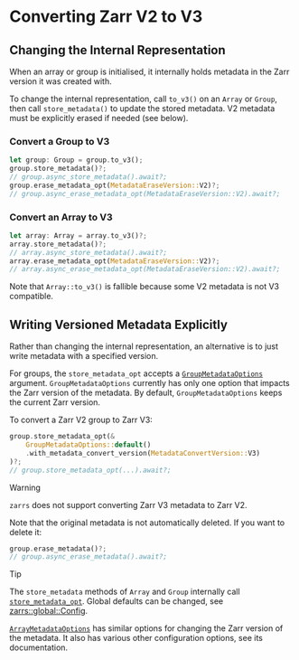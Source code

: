 # Converting Zarr V2 to V3

## Changing the Internal Representation
When an array or group is initialised, it internally holds metadata in the Zarr version it was created with.

To change the internal representation, call `to_v3()` on an `Array` or `Group`, then call `store_metadata()` to update the stored metadata.
V2 metadata must be explicitly erased if needed (see below).

### Convert a Group to V3
```rs
let group: Group = group.to_v3();
group.store_metadata()?;
// group.async_store_metadata().await?;
group.erase_metadata_opt(MetadataEraseVersion::V2)?;
// group.async_erase_metadata_opt(MetadataEraseVersion::V2).await?;
```

### Convert an Array to V3
```rs
let array: Array = array.to_v3()?;
array.store_metadata()?;
// array.async_store_metadata().await?;
array.erase_metadata_opt(MetadataEraseVersion::V2)?;
// array.async_erase_metadata_opt(MetadataEraseVersion::V2).await?;
```

Note that `Array::to_v3()` is fallible because some V2 metadata is not V3 compatible.

## Writing Versioned Metadata Explicitly

Rather than changing the internal representation, an alternative is to just write metadata with a specified version.

For groups, the `store_metadata_opt` accepts a [`GroupMetadataOptions`](https://docs.rs/zarrs/latest/zarrs/group/struct.GroupMetadataOptions.html) argument.
`GroupMetadataOptions` currently has only one option that impacts the Zarr version of the metadata.
By default, `GroupMetadataOptions` keeps the current Zarr version.

To convert a Zarr V2 group to Zarr V3:
```rs
group.store_metadata_opt(&
    GroupMetadataOptions::default()
    .with_metadata_convert_version(MetadataConvertVersion::V3)
)?;
// group.store_metadata_opt(...).await?;
```

> [!WARNING]
> `zarrs` does not support converting Zarr V3 metadata to Zarr V2.

Note that the original metadata is not automatically deleted.
If you want to delete it:

```rs
group.erase_metadata()?;
// group.async_erase_metadata().await?;
```

> [!TIP]
> The `store_metadata` methods of `Array` and `Group` internally call [`store_metadata_opt`](https://docs.rs/zarrs/latest/zarrs/group/struct.Group.html#method.store_metadata_opt).
> Global defaults can be changed, see [zarrs::global::Config](https://docs.rs/zarrs/latest/zarrs/config/struct.Config.html).

[`ArrayMetadataOptions`](https://docs.rs/zarrs/latest/zarrs/array/struct.ArrayMetadataOptions.html) has similar options for changing the Zarr version of the metadata.
It also has various other configuration options, see its documentation.
